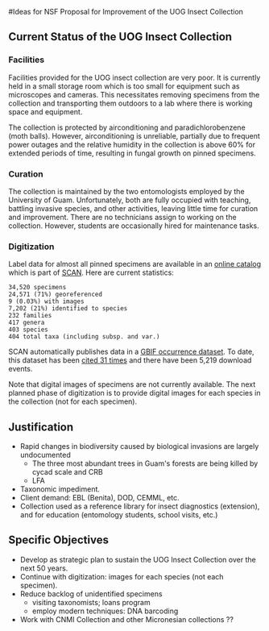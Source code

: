 #Ideas for NSF Proposal for Improvement of the UOG Insect Collection

## Current Status of the UOG Insect Collection

### Facilities

Facilities provided for the UOG insect collection are very poor.  It is currently held in a small storage room which is too small for equipment such as microscopes and cameras. This necessitates removing specimens from the collection and transporting them outdoors to a lab where there is working space and equipment.

The collection is protected by airconditioning and paradichlorobenzene (moth balls). However, airconditioning is unreliable, partially due to frequent power outages and the relative humidity in the collection is above 60% for extended periods of time, resulting in fungal growth on pinned specimens.

### Curation

The collection is maintained by the two entomologists employed by the University of Guam. Unfortunately, both are fully occupied with teaching, battling invasive species, and other activities, leaving little time for curation and improvement. There are no technicians assign to working on the collection. However, students are occasionally hired for maintenance tasks.

### Digitization

Label data for almost all pinned specimens are available in an [online catalog](https://scan-bugs.org/portal/collections/misc/collprofiles.php?collid=180) which is part of [SCAN](https://scan-bugs.org/portal/). Here are current statistics:

```
34,520 specimens
24,571 (71%) georeferenced
9 (0.03%) with images
7,202 (21%) identified to species
232 families
417 genera
403 species
404 total taxa (including subsp. and var.)
```

SCAN automatically publishes data in a [GBIF occurrence dataset](https://doi.org/10.15468/8z7axw).  To date, this dataset has been [cited 31 times](https://www.gbif.org/resource/search?contentType=literature&gbifDatasetKey=56e311e3-43c6-4b99-aa21-af396074d5e3) and there have been 5,219 download events.

Note that digital images of specimens are not currently available. The next planned phase of digitization is to provide digital images for each species in the collection (not for each specimen).

## Justification

* Rapid changes in biodiversity caused by biological invasions are largely undocumented
	* The three most abundant trees in Guam's forests are being killed by cycad scale and CRB
	* LFA
* Taxonomic impediment.
* Client demand: EBL (Benita), DOD, CEMML, etc.
* Collection used as a reference library for insect diagnostics (extension), and for education (entomology students, school visits, etc.)

## Specific Objectives

* Develop as strategic plan to sustain the UOG Insect Collection over the next 50 years.
* Continue with digitization: images for each species (not each specimen).
* Reduce backlog of unidentified specimens
	* visiting taxonomists; loans program
	* employ modern techniques: DNA barcoding
* Work with CNMI Collection and other Micronesian collections ??
